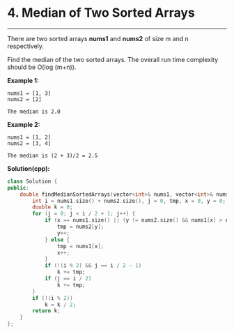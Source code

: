 # 4. Median of Two Sorted Arrays

---

There are two sorted arrays **nums1** and **nums2** of size m and n respectively.

Find the median of the two sorted arrays. The overall run time complexity should be O(log (m+n)).

**Example 1:**
```
nums1 = [1, 3]
nums2 = [2]

The median is 2.0
```
**Example 2:**
```
nums1 = [1, 2]
nums2 = [3, 4]

The median is (2 + 3)/2 = 2.5
```

**Solution(cpp):**
```cpp
class Solution {
public:
    double findMedianSortedArrays(vector<int>& nums1, vector<int>& nums2) {
        int i = nums1.size() + nums2.size(), j = 0, tmp, x = 0, y = 0;
        double k = 0;
        for (j = 0; j < i / 2 + 1; j++) {
            if (x == nums1.size() || (y != nums2.size() && nums1[x] > nums2[y])) {
                tmp = nums2[y];
                y++;
            } else {
                tmp = nums1[x];
                x++;
            }
            if (!(i % 2) && j == i / 2 - 1)
                k += tmp;
            if (j == i / 2)
                k += tmp;
        }
        if (!(i % 2))
            k = k / 2;
        return k;
    }
};
```